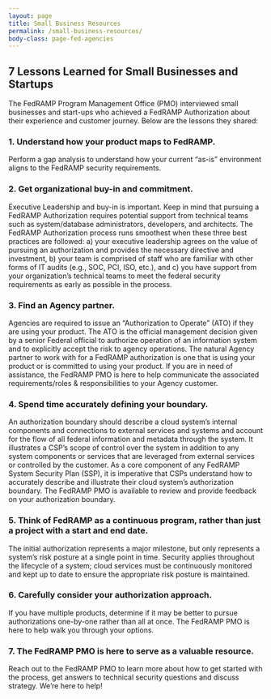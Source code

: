 ```yaml
---
layout: page
title: Small Business Resources
permalink: /small-business-resources/
body-class: page-fed-agencies
---
```

<h2>7 Lessons Learned for Small Businesses and Startups</h2>
<p>
The FedRAMP Program Management Office (PMO) interviewed small businesses and start-ups who achieved a FedRAMP Authorization about their experience and customer journey. Below are the lessons they shared:
</p>

<h3>1. Understand how your product maps to FedRAMP. </h3>
<p>
Perform a gap analysis to understand how your current “as-is” environment aligns to the FedRAMP security requirements. 
</p>
  
  <h3>2. Get organizational buy-in and commitment.</h3>
<p>
Executive Leadership and buy-in is important. Keep in mind that pursuing a FedRAMP Authorization requires potential support from technical teams such as system/database administrators, developers, and architects. The FedRAMP Authorization process runs smoothest when these three best practices are followed: a) your executive leadership agrees on the value of pursuing an authorization and provides the necessary directive and investment, b) your team is comprised of staff who are familiar with other forms of IT audits (e.g., SOC, PCI, ISO, etc.), and c) you have support from your organization’s technical teams to meet the federal security requirements as early as possible in the process.
</p>

<h3>3. Find an Agency partner.</h3>
<p>
Agencies are required to issue an “Authorization to Operate” (ATO) if they are using your product. The ATO is the official management decision given by a senior Federal official to authorize operation of an information system and to explicitly accept the risk to agency operations. The natural Agency partner to work with for a FedRAMP authorization is one that is using your product or is committed to using your product.  If you are in need of assistance, the FedRAMP PMO is here to help communicate  the associated requirements/roles & responsibilities to your Agency customer.
</p>
    
<h3>4. Spend time accurately defining your boundary.</h3>
<p>
An authorization boundary should describe a cloud system’s internal components and connections to external services and systems and account for the flow of all federal information and metadata through the system. It illustrates a CSP’s scope of control over the system in addition to any system components or services that are leveraged from external services or controlled by the customer. As a core component of any FedRAMP System Security Plan (SSP), it is imperative that CSPs understand how to accurately describe and illustrate their cloud system’s authorization boundary. The FedRAMP PMO is available to review and provide feedback on your authorization boundary. </p>
  
  <h3>5. Think of FedRAMP as a continuous program, rather than just a project with a start and end date. </h3>
<p>
The initial authorization represents a major milestone, but only represents a system’s risk posture at a single point in time. Security applies throughout the lifecycle of a system; cloud services must be continuously monitored and kept up to date to ensure the appropriate risk posture is maintained.
</p>
  
<h3>6. Carefully consider your authorization approach.</h3>
<p>If you have multiple products, determine if it may be better to pursue authorizations one-by-one rather than all at once. The FedRAMP PMO is here to help walk you through your options.</p>
  
<h3>7. The FedRAMP PMO is here to serve as a valuable resource.</h3>
<p>
Reach out to the FedRAMP PMO to learn more about how to get started with the process, get answers to technical security questions and discuss strategy. We’re here to help! </p>
